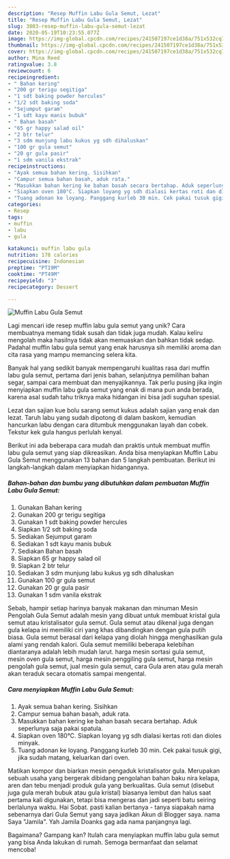```yaml
---
description: "Resep Muffin Labu Gula Semut, Lezat"
title: "Resep Muffin Labu Gula Semut, Lezat"
slug: 3803-resep-muffin-labu-gula-semut-lezat
date: 2020-05-19T10:23:55.077Z
image: https://img-global.cpcdn.com/recipes/241507197ce1d38a/751x532cq70/muffin-labu-gula-semut-foto-resep-utama.jpg
thumbnail: https://img-global.cpcdn.com/recipes/241507197ce1d38a/751x532cq70/muffin-labu-gula-semut-foto-resep-utama.jpg
cover: https://img-global.cpcdn.com/recipes/241507197ce1d38a/751x532cq70/muffin-labu-gula-semut-foto-resep-utama.jpg
author: Mina Reed
ratingvalue: 3.8
reviewcount: 6
recipeingredient:
- " Bahan kering"
- "200 gr terigu segitiga"
- "1 sdt baking powder hercules"
- "1/2 sdt baking soda"
- "Sejumput garam"
- "1 sdt kayu manis bubuk"
- " Bahan basah"
- "65 gr happy salad oil"
- "2 btr telur"
- "3 sdm munjung labu kukus yg sdh dihaluskan"
- "100 gr gula semut"
- "20 gr gula pasir"
- "1 sdm vanila ekstrak"
recipeinstructions:
- "Ayak semua bahan kering. Sisihkan"
- "Campur semua bahan basah, aduk rata."
- "Masukkan bahan kering ke bahan basah secara bertahap. Aduk seperlunya saja pakai spatula."
- "Siapkan oven 180°C. Siapkan loyang yg sdh dialasi kertas roti dan dioles minyak."
- "Tuang adonan ke loyang. Panggang kurleb 30 min. Cek pakai tusuk gigi, jika sudah matang, keluarkan dari oven."
categories:
- Resep
tags:
- muffin
- labu
- gula

katakunci: muffin labu gula 
nutrition: 178 calories
recipecuisine: Indonesian
preptime: "PT19M"
cooktime: "PT49M"
recipeyield: "3"
recipecategory: Dessert

---
```



![Muffin Labu Gula Semut](https://img-global.cpcdn.com/recipes/241507197ce1d38a/751x532cq70/muffin-labu-gula-semut-foto-resep-utama.jpg)

Lagi mencari ide resep muffin labu gula semut yang unik? Cara membuatnya memang tidak susah dan tidak juga mudah. Kalau keliru mengolah maka hasilnya tidak akan memuaskan dan bahkan tidak sedap. Padahal muffin labu gula semut yang enak harusnya sih memiliki aroma dan cita rasa yang mampu memancing selera kita.

Banyak hal yang sedikit banyak mempengaruhi kualitas rasa dari muffin labu gula semut, pertama dari jenis bahan, selanjutnya pemilihan bahan segar, sampai cara membuat dan menyajikannya. Tak perlu pusing jika ingin menyiapkan muffin labu gula semut yang enak di mana pun anda berada, karena asal sudah tahu triknya maka hidangan ini bisa jadi suguhan spesial.

Lezat dan sajian kue bolu sarang semut kukus adalah sajian yang enak dan lezat. Taruh labu yang sudah dipotong di dalam baskom, kemudian hancurkan labu dengan cara ditumbuk menggunakan layah dan cobek. Tekstur kek gula hangus perlulah kenyal.


Berikut ini ada beberapa cara mudah dan praktis untuk membuat muffin labu gula semut yang siap dikreasikan. Anda bisa menyiapkan Muffin Labu Gula Semut menggunakan 13 bahan dan 5 langkah pembuatan. Berikut ini langkah-langkah dalam menyiapkan hidangannya.

<!--inarticleads1-->

##### Bahan-bahan dan bumbu yang dibutuhkan dalam pembuatan Muffin Labu Gula Semut:

1. Gunakan  Bahan kering
1. Gunakan 200 gr terigu segitiga
1. Gunakan 1 sdt baking powder hercules
1. Siapkan 1/2 sdt baking soda
1. Sediakan Sejumput garam
1. Sediakan 1 sdt kayu manis bubuk
1. Sediakan  Bahan basah
1. Siapkan 65 gr happy salad oil
1. Siapkan 2 btr telur
1. Sediakan 3 sdm munjung labu kukus yg sdh dihaluskan
1. Gunakan 100 gr gula semut
1. Gunakan 20 gr gula pasir
1. Gunakan 1 sdm vanila ekstrak


Sebab, hampir setiap harinya banyak makanan dan minuman Mesin Pengolah Gula Semut adalah mesin yang dibuat untuk membuat kristal gula semut atau kristalisator gula semut. Gula semut atau dikenal juga dengan gula kelapa ini memiliki ciri yang khas dibandingkan dengan gula putih biasa. Gula semut berasal dari kelapa yang diolah hingga menghasilkan gula alami yang rendah kalori. Gula semut memiliki beberapa kelebihan diantaranya adalah lebih mudah larut. harga mesin sortasi gula semut, mesin oven gula semut, harga mesin penggiling gula semut, harga mesin pengolah gula semut, jual mesin gula semut, cara Gula aren atau gula merah akan teraduk secara otomatis sampai mengental. 

<!--inarticleads2-->

##### Cara menyiapkan Muffin Labu Gula Semut:

1. Ayak semua bahan kering. Sisihkan
1. Campur semua bahan basah, aduk rata.
1. Masukkan bahan kering ke bahan basah secara bertahap. Aduk seperlunya saja pakai spatula.
1. Siapkan oven 180°C. Siapkan loyang yg sdh dialasi kertas roti dan dioles minyak.
1. Tuang adonan ke loyang. Panggang kurleb 30 min. Cek pakai tusuk gigi, jika sudah matang, keluarkan dari oven.


Matikan kompor dan biarkan mesin pengaduk kristalisator gula. Merupakan sebuah usaha yang bergerak dibidang pengolahan bahan baku nira kelapa, aren dan tebu menjadi produk gula yang berkualitas. Gula semut (disebut juga gula merah bubuk atau gula kristal) biasanya lembut dan halus saat pertama kali digunakan, tetapi bisa mengeras dan jadi seperti batu seiring berlalunya waktu. Hai Sobat. pasti kalian bertanya - tanya siapakah nama sebenarnya dari Gula Semut yang saya jadikan Akun di Blogger saya. nama Saya &#34;Jamila&#34;. Yah Jamila Doanks gag ada nama panjangnya lagi. 

Bagaimana? Gampang kan? Itulah cara menyiapkan muffin labu gula semut yang bisa Anda lakukan di rumah. Semoga bermanfaat dan selamat mencoba!
